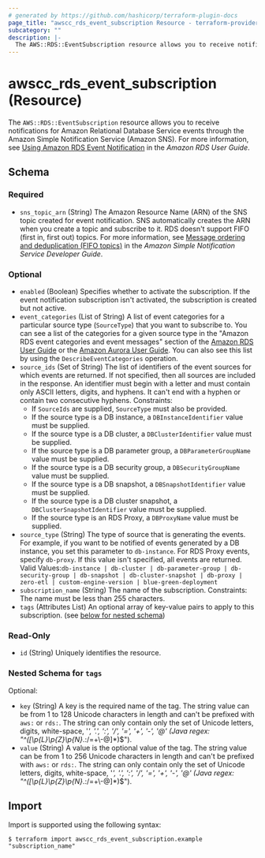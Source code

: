 ```yaml
---
# generated by https://github.com/hashicorp/terraform-plugin-docs
page_title: "awscc_rds_event_subscription Resource - terraform-provider-awscc"
subcategory: ""
description: |-
  The AWS::RDS::EventSubscription resource allows you to receive notifications for Amazon Relational Database Service events through the Amazon Simple Notification Service (Amazon SNS). For more information, see Using Amazon RDS Event Notification https://docs.aws.amazon.com/AmazonRDS/latest/UserGuide/USER_Events.html in the Amazon RDS User Guide.
---
```


# awscc_rds_event_subscription (Resource)

The ``AWS::RDS::EventSubscription`` resource allows you to receive notifications for Amazon Relational Database Service events through the Amazon Simple Notification Service (Amazon SNS). For more information, see [Using Amazon RDS Event Notification](https://docs.aws.amazon.com/AmazonRDS/latest/UserGuide/USER_Events.html) in the *Amazon RDS User Guide*.



<!-- schema generated by tfplugindocs -->
## Schema

### Required

- `sns_topic_arn` (String) The Amazon Resource Name (ARN) of the SNS topic created for event notification. SNS automatically creates the ARN when you create a topic and subscribe to it.
  RDS doesn't support FIFO (first in, first out) topics. For more information, see [Message ordering and deduplication (FIFO topics)](https://docs.aws.amazon.com/sns/latest/dg/sns-fifo-topics.html) in the *Amazon Simple Notification Service Developer Guide*.

### Optional

- `enabled` (Boolean) Specifies whether to activate the subscription. If the event notification subscription isn't activated, the subscription is created but not active.
- `event_categories` (List of String) A list of event categories for a particular source type (``SourceType``) that you want to subscribe to. You can see a list of the categories for a given source type in the "Amazon RDS event categories and event messages" section of the [Amazon RDS User Guide](https://docs.aws.amazon.com/AmazonRDS/latest/UserGuide/USER_Events.Messages.html) or the [Amazon Aurora User Guide](https://docs.aws.amazon.com/AmazonRDS/latest/AuroraUserGuide/USER_Events.Messages.html). You can also see this list by using the ``DescribeEventCategories`` operation.
- `source_ids` (Set of String) The list of identifiers of the event sources for which events are returned. If not specified, then all sources are included in the response. An identifier must begin with a letter and must contain only ASCII letters, digits, and hyphens. It can't end with a hyphen or contain two consecutive hyphens.
 Constraints:
  +  If ``SourceIds`` are supplied, ``SourceType`` must also be provided.
  +  If the source type is a DB instance, a ``DBInstanceIdentifier`` value must be supplied.
  +  If the source type is a DB cluster, a ``DBClusterIdentifier`` value must be supplied.
  +  If the source type is a DB parameter group, a ``DBParameterGroupName`` value must be supplied.
  +  If the source type is a DB security group, a ``DBSecurityGroupName`` value must be supplied.
  +  If the source type is a DB snapshot, a ``DBSnapshotIdentifier`` value must be supplied.
  +  If the source type is a DB cluster snapshot, a ``DBClusterSnapshotIdentifier`` value must be supplied.
  +  If the source type is an RDS Proxy, a ``DBProxyName`` value must be supplied.
- `source_type` (String) The type of source that is generating the events. For example, if you want to be notified of events generated by a DB instance, you set this parameter to ``db-instance``. For RDS Proxy events, specify ``db-proxy``. If this value isn't specified, all events are returned.
 Valid Values:``db-instance | db-cluster | db-parameter-group | db-security-group | db-snapshot | db-cluster-snapshot | db-proxy | zero-etl | custom-engine-version | blue-green-deployment``
- `subscription_name` (String) The name of the subscription.
 Constraints: The name must be less than 255 characters.
- `tags` (Attributes List) An optional array of key-value pairs to apply to this subscription. (see [below for nested schema](#nestedatt--tags))

### Read-Only

- `id` (String) Uniquely identifies the resource.

<a id="nestedatt--tags"></a>
### Nested Schema for `tags`

Optional:

- `key` (String) A key is the required name of the tag. The string value can be from 1 to 128 Unicode characters in length and can't be prefixed with ``aws:`` or ``rds:``. The string can only contain only the set of Unicode letters, digits, white-space, '_', '.', ':', '/', '=', '+', '-', '@' (Java regex: "^([\\p{L}\\p{Z}\\p{N}_.:/=+\\-@]*)$").
- `value` (String) A value is the optional value of the tag. The string value can be from 1 to 256 Unicode characters in length and can't be prefixed with ``aws:`` or ``rds:``. The string can only contain only the set of Unicode letters, digits, white-space, '_', '.', ':', '/', '=', '+', '-', '@' (Java regex: "^([\\p{L}\\p{Z}\\p{N}_.:/=+\\-@]*)$").

## Import

Import is supported using the following syntax:

```shell
$ terraform import awscc_rds_event_subscription.example "subscription_name"
```

